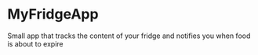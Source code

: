 # MyFridgeApp
Small app that tracks the content of your fridge and notifies you when food is about to expire
